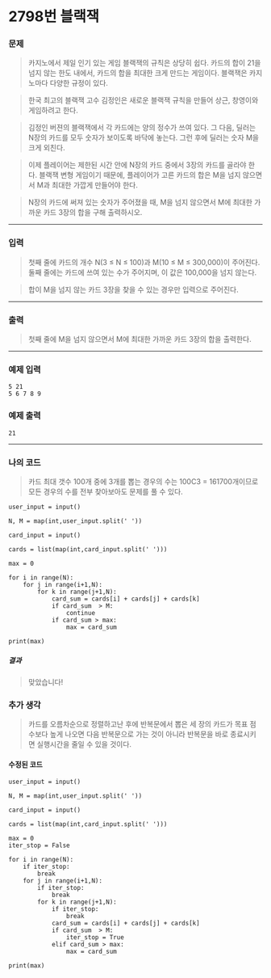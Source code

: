 # 2798번 블랙잭
### 문제
> 카지노에서 제일 인기 있는 게임 블랙잭의 규칙은 상당히 쉽다. 카드의 합이 21을 넘지 않는 한도 내에서, 카드의 합을 최대한 크게 만드는 게임이다. 블랙잭은 카지노마다 다양한 규정이 있다.

> 한국 최고의 블랙잭 고수 김정인은 새로운 블랙잭 규칙을 만들어 상근, 창영이와 게임하려고 한다.

> 김정인 버젼의 블랙잭에서 각 카드에는 양의 정수가 쓰여 있다. 그 다음, 딜러는 N장의 카드를 모두 숫자가 보이도록 바닥에 놓는다. 그런 후에 딜러는 숫자 M을 크게 외친다.

> 이제 플레이어는 제한된 시간 안에 N장의 카드 중에서 3장의 카드를 골라야 한다. 블랙잭 변형 게임이기 때문에, 플레이어가 고른 카드의 합은 M을 넘지 않으면서 M과 최대한 가깝게 만들어야 한다.

> N장의 카드에 써져 있는 숫자가 주어졌을 때, M을 넘지 않으면서 M에 최대한 가까운 카드 3장의 합을 구해 출력하시오.
---
### 입력
> 첫째 줄에 카드의 개수 N(3 ≤ N ≤ 100)과 M(10 ≤ M ≤ 300,000)이 주어진다. 둘째 줄에는 카드에 쓰여 있는 수가 주어지며, 이 값은 100,000을 넘지 않는다.

> 합이 M을 넘지 않는 카드 3장을 찾을 수 있는 경우만 입력으로 주어진다.
---
### 출력
> 첫째 줄에 M을 넘지 않으면서 M에 최대한 가까운 카드 3장의 합을 출력한다.
---
### 예제 입력
```
5 21
5 6 7 8 9
```
### 예제 출력
```
21
```
---
### 나의 코드
> 카드 최대 갯수 100개 중에 3개를 뽑는 경우의 수는 100C3 = 161700개이므로 모든 경우의 수를 전부 찾아보아도 문제를 풀 수 있다.
```
user_input = input()

N, M = map(int,user_input.split(' '))

card_input = input()

cards = list(map(int,card_input.split(' ')))

max = 0

for i in range(N):
    for j in range(i+1,N):
        for k in range(j+1,N):
            card_sum = cards[i] + cards[j] + cards[k]
            if card_sum  > M:
                continue
            if card_sum > max:
                max = card_sum

print(max)
```
##### 결과
> 맞았습니다!

### 추가 생각
> 카드를 오름차순으로 정렬하고난 후에 반복문에서 뽑은 세 장의 카드가 목표 점수보다 높게 나오면 다음 반복문으로 가는 것이 아니라 반복문을 바로 종료시키면 실행시간을 줄일 수 있을 것이다.
#### 수정된 코드
```
user_input = input()

N, M = map(int,user_input.split(' '))

card_input = input()

cards = list(map(int,card_input.split(' ')))

max = 0
iter_stop = False

for i in range(N):
    if iter_stop:
        break
    for j in range(i+1,N):
        if iter_stop:
            break
        for k in range(j+1,N):
            if iter_stop:
                break
            card_sum = cards[i] + cards[j] + cards[k]
            if card_sum  > M:
                iter_stop = True
            elif card_sum > max:
                max = card_sum

print(max)
```
